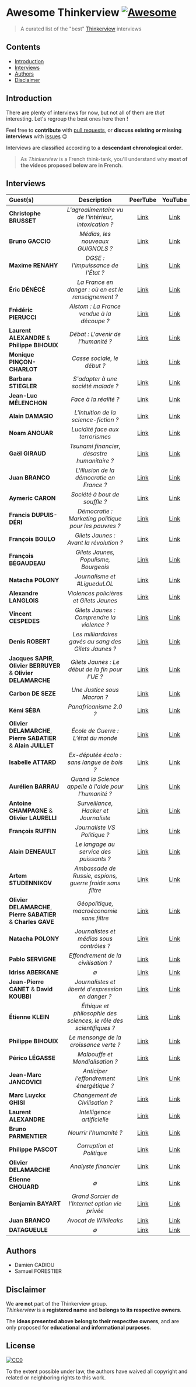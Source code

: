 # Awesome Thinkerview [![Awesome](https://awesome.re/badge.svg)](https://awesome.re)

> A curated list of the "best" [Thinkerview](https://thinkerview.com/) interviews

## Contents

- [Introduction](#introduction)
- [Interviews](#interviews)
- [Authors](#authors)
- [Disclaimer](#disclaimer)

## Introduction

There are plenty of interviews for now, but not all of them are _that_ interesting. Let's regroup the best ones here then !

Feel free to **contribute** with [pull requests](https://github.com/HorlogeSkynet/awesome-thinkerview/pulls), or **discuss existing or missing interviews** with [issues](https://github.com/HorlogeSkynet/awesome-thinkerview/issues/new) :wink:

Interviews are classified according to a **descendant chronological order**.

> As _Thinkerview_ is a French think-tank, you'll understand why **most of the videos proposed below are in French**.

## Interviews

| Guest(s)                                                         | Description                                                        | PeerTube                                                                            | YouTube                                             |
| :--------------------------------------------------------------- | :----------------------------------------------------------------: | :---------------------------------------------------------------------------------: | :-------------------------------------------------: |
| **Christophe BRUSSET**                                           | _L'agroalimentaire vu de l'intérieur, intoxication ?_                         | [Link]()                                                                            | [Link](https://www.youtube.com/watch?v=lXXp-PVQ0HQ) |
| **Bruno GACCIO**                                                 | _Médias, les nouveaux GUIGNOLS ?_                               | [Link](https://thinkerview.video/videos/watch/46242445-5349-427e-bc9c-ecd35b0aa1a1) | [Link](https://www.youtube.com/watch?v=TFk_w_N2xXM) |
| **Maxime RENAHY**                                                | _DGSE : l'impuissance de l'État ?_                         | [Link](https://thinkerview.video/videos/watch/af8594ad-41aa-4d32-8e96-42452cd8c129) | [Link](https://www.youtube.com/watch?v=Uj83ZmfT4Dw) |
| **Éric DÉNÉCÉ**                                                  | _La France en danger : où en est le renseignement ?_                         | [Link](https://thinkerview.video/videos/watch/44a1b2f4-a939-454c-865f-8a97a9e01d2e) | [Link](https://www.youtube.com/watch?v=mx5QlspmmE8) |
| **Frédéric PIERUCCI**                                            | _Alstom : La France vendue à la découpe ?_                         | [Link](https://thinkerview.video/videos/watch/0266c1a1-439e-4331-8c23-9d11776b485a) | [Link](https://www.youtube.com/watch?v=dejeVuL9-7c) |
| **Laurent ALEXANDRE** & **Philippe BIHOUIX**                     | _Débat : L'avenir de l'humanité ?_                                 | [Link](https://thinkerview.video/videos/watch/4cadaa9d-10cd-468e-8d41-afeceb946273) | [Link](https://www.youtube.com/watch?v=9iuBVin9oOk) |
| **Monique PINÇON-CHARLOT**                                       | _Casse sociale, le début ?_                                        | [Link](https://thinkerview.video/videos/watch/8ccfac95-7576-4c3a-92ab-1110311bd98a) | [Link](https://www.youtube.com/watch?v=DnHUyRfY3Wc) |
| **Barbara STIEGLER**                                             | _S'adapter à une société malade ?_                                 | [Link](https://thinkerview.video/videos/watch/40b28272-62de-4b68-8205-7f52294043c3) | [Link](https://www.youtube.com/watch?v=uSSFmNHgJQQ) |
| **Jean-Luc MÉLENCHON**                                           | _Face à la réalité ?_                                              | [Link](https://thinkerview.video/videos/watch/6777c728-ad2c-4f6f-83f7-b685ecd256f6) | [Link](https://www.youtube.com/watch?v=9y3aC0LruiQ) |
| **Alain DAMASIO**                                                | _L'intuition de la science-fiction ?_                              | [Link](https://thinkerview.video/videos/watch/d3472aea-41dd-43bd-bffe-b5e383cf1a74) | [Link](https://www.youtube.com/watch?v=a7KapmsJQOE) |
| **Noam ANOUAR**                                                  | _Lucidité face aux terrorismes_                                    | [Link](https://thinkerview.video/videos/watch/76bd8597-87b1-4e9d-bdfc-a7d66d00308a) | [Link](https://www.youtube.com/watch?v=lNS7tA7Nhkw) |
| **Gaël GIRAUD**                                                  | _Tsunami financier, désastre humanitaire ?_                        | [Link](https://thinkerview.video/videos/watch/4bfcca93-596c-47aa-9f61-5e03a4a3df7a) | [Link](https://www.youtube.com/watch?v=2oFARgqG0NA) |
| **Juan BRANCO**                                                  | _L'illusion de la démocratie en France ?_                          | [Link](https://thinkerview.video/videos/watch/248fdb2b-452e-49cc-8807-dcf8f87d3b9f) | [Link](https://www.youtube.com/watch?v=yEtmZKE5jhw) |
| **Aymeric CARON**                                                | _Société à bout de souffle ?_                                      | [Link](https://thinkerview.video/videos/watch/2a275a9c-98a1-484d-8bab-3f8260dc2a68) | [Link](https://www.youtube.com/watch?v=JcBglTuSLcs) |
| **Francis DUPUIS-DÉRI**                                          | _Démocratie : Marketing politique pour les pauvres ?_              | [Link](https://thinkerview.video/videos/watch/29c51111-1cec-4791-9d3d-f154c47631e8) | [Link](https://www.youtube.com/watch?v=1wF5FMUtHDM) |
| **François BOULO**                                               | _Gilets Jaunes : Avant la révolution ?_                            | [Link](https://thinkerview.video/videos/watch/f8a9c4db-a42e-43f3-ab2c-b492fd0d8021) | [Link](https://www.youtube.com/watch?v=tRl9_q2ytI8) |
| **François BÉGAUDEAU**                                           | _Gilets Jaunes, Populisme, Bourgeois_                              | [Link](https://thinkerview.video/videos/watch/ba7665ee-548f-44a6-a8d1-29afa00a45f0) | [Link](https://www.youtube.com/watch?v=GPfXLUThC6M) |
| **Natacha POLONY**                                               | _Journalisme et #LigueduLOL_                                       | [Link](https://thinkerview.video/videos/watch/3a9fae39-92e1-4ee5-bbad-fc1eee902422) | [Link](https://www.youtube.com/watch?v=no_KeDQ1eqQ) |
| **Alexandre LANGLOIS**                                           | _Violences policières et Gilets Jaunes_                            | [Link](https://thinkerview.video/videos/watch/fd2df890-206b-45da-9efb-5462eab3a2e7) | [Link](https://www.youtube.com/watch?v=b_yerNHpxQ4) |
| **Vincent CESPEDES**                                             | _Gilets Jaunes : Comprendre la violence ?_                         | [Link](https://thinkerview.video/videos/watch/64a86718-b426-45ae-a86d-246c16d9b615) | [Link](https://www.youtube.com/watch?v=AQw_fKFLoqk) |
| **Denis ROBERT**                                                 | _Les milliardaires gavés au sang des Gilets Jaunes ?_              | [Link](https://thinkerview.video/videos/watch/ded6b5b8-a952-450c-96e7-78a46d0f5d1c) | [Link](https://www.youtube.com/watch?v=e5vAzJpyvCI) |
| **Jacques SAPIR**, **Olivier BERRUYER** & **Olivier DELAMARCHE** | _Gilets Jaunes : Le début de la fin pour l'UE ?_                   | [Link](https://thinkerview.video/videos/watch/71cf08af-d286-4704-84db-0181fda56df6) | [Link](https://www.youtube.com/watch?v=OoJ2fCJxAyw) |
| **Carbon DE SEZE**                                               | _Une Justice sous Macron ?_                                        | [Link](https://thinkerview.video/videos/watch/0c485e22-0b71-48a3-91b3-20065e667ef3) | [Link](https://www.youtube.com/watch?v=oEG7QQKZ3jQ) |
| **Kémi SÉBA**                                                    | _Panafricanisme 2.0 ?_                                             | [Link](https://thinkerview.video/videos/watch/78baf4b8-62f1-46f6-b02a-fa4d87966d65) | [Link](https://www.youtube.com/watch?v=TQPjPeeP9dI) |
| **Olivier DELAMARCHE**, **Pierre SABATIER** & **Alain JUILLET**  | _École de Guerre : L’état du monde_                                | [Link](https://thinkerview.video/videos/watch/ed9d1917-3335-401f-9ee5-1eea9078605b) | [Link](https://www.youtube.com/watch?v=82cgWGlrAyE) |
| **Isabelle ATTARD**                                              | _Ex-députée écolo : sans langue de bois ?_                         | [Link](https://thinkerview.video/videos/watch/ba9ba9dd-f5cd-4cb2-96b5-e7c4c44abf02) | [Link](https://www.youtube.com/watch?v=lMJbD7Yjfuc) |
| **Aurélien BARRAU**                                              | _Quand la Science appelle à l'aide pour l'humanité ?_              | [Link](https://thinkerview.video/videos/watch/b7a2788a-677a-4af5-9863-e38c64dafd43) | [Link](https://www.youtube.com/watch?v=XO4q9oVrWWw) |
| **Antoine CHAMPAGNE** & **Olivier LAURELLI**                     | _Surveillance, Hacker et Journaliste_                              | [Link](https://thinkerview.video/videos/watch/a2862a4b-6eb8-4a6e-83d2-684db6ca65d3) | [Link](https://www.youtube.com/watch?v=d4MiF4AWtsw) |
| **François RUFFIN**                                              | _Journaliste VS Politique ?_                                       | [Link](https://thinkerview.video/videos/watch/32fcd6b4-4559-4c63-9f38-59d90a874d2b) | [Link](https://www.youtube.com/watch?v=g0je4ji8o1M) |
| **Alain DENEAULT**                                               | _Le langage au service des puissants ?_                            | [Link](https://thinkerview.video/videos/watch/d5bf10ec-55c3-4ac8-aad9-6e4b492fe951) | [Link](https://www.youtube.com/watch?v=IBdj4Z0FtZU) |
| **Artem STUDENNIKOV**                                            | _Ambassade de Russie, espions, guerre froide sans filtre_          | [Link](https://thinkerview.video/videos/watch/3de7ef38-b436-456c-a6fc-268c07a54f4d) | [Link](https://www.youtube.com/watch?v=-iiXPA6Ux2Q) |
| **Olivier DELAMARCHE**, **Pierre SABATIER** & **Charles GAVE**   | _Géopolitique, macroéconomie sans filtre_                          | [Link](https://thinkerview.video/videos/watch/39851fcd-ac55-4c7c-993a-e878f91dcf68) | [Link](https://www.youtube.com/watch?v=oshQeyarrY8) |
| **Natacha POLONY**                                               | _Journalistes et médias sous contrôles ?_                          | [Link](https://thinkerview.video/videos/watch/e878fe10-dd38-458d-b7e7-59a44148dc49) | [Link](https://www.youtube.com/watch?v=47mqPCR5dI8) |
| **Pablo SERVIGNE**                                               | _Effondrement de la civilisation ?_                                | [Link](https://thinkerview.video/videos/watch/36f87fd2-3976-4c24-bd25-0e33ab5fdb7b) | [Link](https://www.youtube.com/watch?v=5xziAeW7l6w) |
| **Idriss ABERKANE**                                              | _∅_                                                                | [Link](https://thinkerview.video/videos/watch/d7043e51-c931-44e2-9b26-f74c15fa9497) | [Link](https://www.youtube.com/watch?v=NrQ0dSusGrQ) |
| **Jean-Pierre CANET** & **David KOUBBI**                         | _Journalistes et liberté d'expression en danger ?_                 | [Link](https://thinkerview.video/videos/watch/c5546e88-3af9-46f8-8c2b-04e9d0bd3307) | [Link](https://www.youtube.com/watch?v=vYzP5544K20) |
| **Étienne KLEIN**                                                | _Éthique et philosophie des sciences, le rôle des scientifiques ?_ | [Link](https://thinkerview.video/videos/watch/0bdbf2e5-8820-46d6-8447-214b3445fce6) | [Link](https://www.youtube.com/watch?v=KIwtT8cAAKI) |
| **Philippe BIHOUIX**                                             | _Le mensonge de la croissance verte ?_                             | [Link](https://thinkerview.video/videos/watch/0c8c66e9-f4ce-4cb3-946d-8d92a7072de1) | [Link](https://www.youtube.com/watch?v=Bx9S8gvNKkA) |
| **Périco LÉGASSE**                                               | _Malbouffe et Mondialisation ?_                                    | [Link](https://thinkerview.video/videos/watch/c1fb5cda-0137-4136-955a-2fc6f0995df6) | [Link](https://www.youtube.com/watch?v=5SkHrhxaFxE) |
| **Jean-Marc JANCOVICI**                                          | _Anticiper l’effondrement énergétique ?_                           | [Link](https://thinkerview.video/videos/watch/957988b6-1972-4661-a0f8-dff9bf34ef53) | [Link](https://www.youtube.com/watch?v=Fp6aJZQldFs) |
| **Marc Luyckx GHISI**                                            | _Changement de Civilisation ?_                                     | [Link](https://thinkerview.video/videos/watch/4d015bb2-1a0c-45c9-b059-0ce1d71d3b13) | [Link](https://www.youtube.com/watch?v=JDRzEdRQF5s) |
| **Laurent ALEXANDRE**                                            | _Intelligence artificielle_                                        | [Link](https://thinkerview.video/videos/watch/9de4317c-3696-493b-8f5f-b4ab1aa53985) | [Link](https://www.youtube.com/watch?v=QS951xiGGvI) |
| **Bruno PARMENTIER**                                             | _Nourrir l'humanité ?_                                             | [Link](https://thinkerview.video/videos/watch/754b42cc-b4d8-4fc8-a29a-8ef9dff00de1) | [Link](https://www.youtube.com/watch?v=l9VGz9Lrt70) |
| **Philippe PASCOT**                                              | _Corruption et Politique_                                          | [Link](https://thinkerview.video/videos/watch/4511e6cd-770d-41c3-a5dc-e0647fc03ce0) | [Link](https://www.youtube.com/watch?v=nlZsdVgf8Ww) |
| **Olivier DELAMARCHE**                                           | _Analyste financier_                                               | [Link](https://thinkerview.video/videos/watch/66bf8961-9ea9-4194-82f8-68d2bf61d14f) | [Link](https://www.youtube.com/watch?v=W6xoUHRHkFc) |
| **Étienne CHOUARD**                                              | _∅_                                                                | [Link](https://thinkerview.video/videos/watch/f8fe3e5e-d2ef-487a-a89c-6cef53c0e652) | [Link](https://www.youtube.com/watch?v=DROqR_7EKvs) |
| **Benjamin BAYART**                                              | _Grand Sorcier de l'Internet option vie privée_                    | [Link](https://thinkerview.video/videos/watch/c2e47e17-806a-4b9d-a596-81e46de8ec32) | [Link](https://www.youtube.com/watch?v=VBsLSfPs2PE) |
| **Juan BRANCO**                                                  | _Avocat de Wikileaks_                                              | [Link](https://thinkerview.video/videos/watch/ba346955-5305-4f66-81b5-33a393347441) | [Link](https://www.youtube.com/watch?v=uBaAvHxdShw) |
| **DATAGUEULE**                                                   | _∅_                                                                | [Link](https://thinkerview.video/videos/watch/b308b8d5-027e-4e19-bc42-18238f52c628) | [Link](https://www.youtube.com/watch?v=507HStKtw-I) |

## Authors

- Damien CADIOU
- Samuel FORESTIER

## Disclaimer

We **are not** part of the Thinkerview group.  
_Thinkerview_ is a **registered name** and **belongs to its respective owners**.

The **ideas presented above belong to their respective owners**, and are only proposed for **educational and informational purposes**.

## License

[![CC0](https://mirrors.creativecommons.org/presskit/buttons/88x31/svg/cc-zero.svg)](https://creativecommons.org/publicdomain/zero/1.0/)

To the extent possible under law, the authors have waived all copyright and related or neighboring rights to this work.
